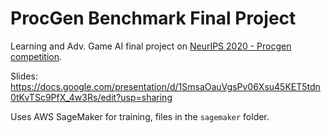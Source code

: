 # ProcGen Benchmark Final Project
Learning and Adv. Game AI final project on [NeurIPS 2020 - Procgen competition](https://www.aicrowd.com/challenges/neurips-2020-procgen-competition).

Slides: https://docs.google.com/presentation/d/1SmsaOauVgsPv06Xsu45KET5tdn0tKvTSc9PfX_4w3Rs/edit?usp=sharing

Uses AWS SageMaker for training, files in the `sagemaker` folder.

